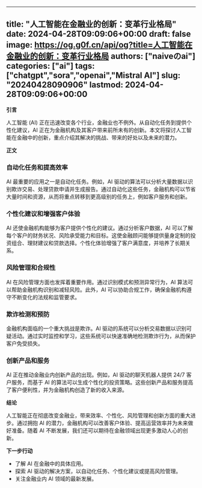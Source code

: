 
---
title: "人工智能在金融业的创新：变革行业格局"
date: 2024-04-28T09:09:06+00:00
draft: false
image: https://og.g0f.cn/api/og?title=人工智能在金融业的创新：变革行业格局
authors: ["naiveのai"]
categories: ["ai"]
tags: ["chatgpt","sora","openai","Mistral AI"]
slug: "20240428090906"
lastmod: 2024-04-28T09:09:06+00:00
---
**引言**

人工智能 (AI) 正在迅速改变各个行业，金融业也不例外。从自动化任务到提供个性化建议，AI 正在为金融机构及其客户带来前所未有的创新。本文将探讨人工智能在金融中的创新，重点介绍其解决的挑战、带来的好处以及未来的潜力。

**正文**

### 自动化任务和提高效率

AI 最重要的应用之一是自动化任务。例如，AI 驱动的算法可以分析大量数据以识别欺诈交易、处理贷款申请并生成报告。通过自动化这些任务，金融机构可以节省大量时间和资源，从而将重点转移到更高级别的任务上，例如客户服务和创新。

### 个性化建议和增强客户体验

AI 还使金融机构能够为客户提供个性化的建议。通过分析客户数据，AI 可以了解每个客户的财务状况、风险承受能力和目标。这使金融顾问能够提供量身定制的投资组合、理财建议和贷款选择。个性化体验增强了客户满意度，并培养了长期关系。

### 风险管理和合规性

AI 在风险管理方面也发挥着重要作用。通过识别模式和预测异常行为，AI 算法可以帮助金融机构识别和减轻风险。此外，AI 可以协助合规工作，确保金融机构遵守不断变化的法规和监管要求。

### 欺诈检测和预防

金融机构面临的一个重大挑战是欺诈。AI 驱动的系统可以分析交易数据以识别可疑活动。通过实时监控和学习，这些系统可以快速准确地检测欺诈行为，从而保护客户免受损失。

### 创新产品和服务

AI 正在推动金融业内创新产品的出现。例如，AI 驱动的聊天机器人提供 24/7 客户服务，而基于 AI 的算法可以生成个性化的投资策略。这些创新产品和服务提高了客户便利性，并为金融机构创造了新的收入来源。

**结论**

人工智能正在彻底改变金融业，带来效率、个性化、风险管理和创新方面的重大进步。通过拥抱 AI 的潜力，金融机构可以改善客户体验、提高运营效率并为未来做好准备。随着 AI 不断发展，我们还可以期待在金融领域出现更多激动人心的创新。

**下一步行动**

* 了解 AI 在金融中的具体应用。
* 探索 AI 驱动的解决方案，以自动化任务、个性化建议或提高风险管理。
* 关注金融业内 AI 领域的最新发展。